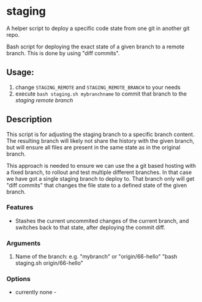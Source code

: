 # staging

A helper script to deploy a specific code state from one git in another git repo.


Bash script for deploying the exact state of a given branch to a remote branch. This is done by using "diff commits".

## Usage:

1. change `STAGING_REMOTE` and `STAGING_REMOTE_BRANCH` to your needs
2. execute `bash staging.sh mybranchname` to commit that branch to the _staging remote branch_

## Description

This script is for adjusting the staging branch to a specific branch content.
The resulting branch will likely not share the history with the given branch,
but will ensure all files are present in the same state as in the original
branch.

This approach is needed to ensure we can use the a git based hosting with a
fixed branch, to rollout and test multiple different branches. In that case
we have got a single staging branch to deploy to. That branch only will get
"diff commits" that changes the file state to a defined state of the given
branch.

### Features

* Stashes the current uncommited changes of the current branch, and switches
   back to that state, after deploying the commit diff.

### Arguments

1. Name of the branch: e.g. "mybranch" or "origin/66-hello"
    "bash staging.sh origin/66-hello"

### Options

- currently none -